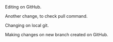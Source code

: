 Editing on GitHub.

Another change, to check pull command.

Changing on local git.

Making changes on new branch created on GitHub.
